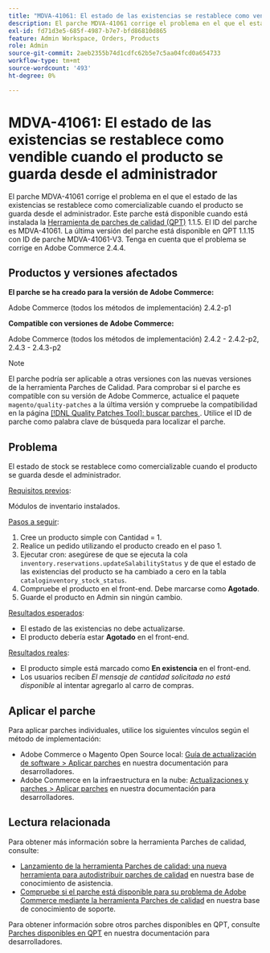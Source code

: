 ```yaml
---
title: "MDVA-41061: El estado de las existencias se restablece como vendible cuando el producto se guarda desde el administrador"
description: El parche MDVA-41061 corrige el problema en el que el estado de las existencias se restablece como comercializable cuando el producto se guarda desde el administrador. Este parche está disponible cuando está instalada la [Quality Patches Tool (QPT)](https://experienceleague.adobe.com/es/docs/commerce-operations/upgrade-guide/patches/overview) 1.1.5. El ID del parche es MDVA-41061. La última versión del parche está disponible en QPT 1.1.15 con ID de parche MDVA-41061-V3. Tenga en cuenta que el problema se corrige en Adobe Commerce 2.4.4.
exl-id: fd71d3e5-685f-4987-b7e7-bfd86810d865
feature: Admin Workspace, Orders, Products
role: Admin
source-git-commit: 2aeb2355b74d1cdfc62b5e7c5aa04fcd0a654733
workflow-type: tm+mt
source-wordcount: '493'
ht-degree: 0%

---
```


# MDVA-41061: El estado de las existencias se restablece como vendible cuando el producto se guarda desde el administrador

El parche MDVA-41061 corrige el problema en el que el estado de las existencias se restablece como comercializable cuando el producto se guarda desde el administrador. Este parche está disponible cuando está instalada la [Herramienta de parches de calidad (QPT)](https://experienceleague.adobe.com/es/docs/commerce-operations/upgrade-guide/patches/overview) 1.1.5. El ID del parche es MDVA-41061. La última versión del parche está disponible en QPT 1.1.15 con ID de parche MDVA-41061-V3. Tenga en cuenta que el problema se corrige en Adobe Commerce 2.4.4.

## Productos y versiones afectados

**El parche se ha creado para la versión de Adobe Commerce:**

Adobe Commerce (todos los métodos de implementación) 2.4.2-p1

**Compatible con versiones de Adobe Commerce:**

Adobe Commerce (todos los métodos de implementación) 2.4.2 - 2.4.2-p2, 2.4.3 - 2.4.3-p2

>[!NOTE]
>
>El parche podría ser aplicable a otras versiones con las nuevas versiones de la herramienta Parches de Calidad. Para comprobar si el parche es compatible con su versión de Adobe Commerce, actualice el paquete `magento/quality-patches` a la última versión y compruebe la compatibilidad en la página [[!DNL Quality Patches Tool]: buscar parches ](https://experienceleague.adobe.com/tools/commerce-quality-patches/index.html?lang=es). Utilice el ID de parche como palabra clave de búsqueda para localizar el parche.

## Problema

El estado de stock se restablece como comercializable cuando el producto se guarda desde el administrador.

<u>Requisitos previos</u>:

Módulos de inventario instalados.

<u>Pasos a seguir</u>:

1. Cree un producto simple con Cantidad = 1.
1. Realice un pedido utilizando el producto creado en el paso 1.
1. Ejecutar cron: asegúrese de que se ejecuta la cola `inventory.reservations.updateSalabilityStatus` y de que el estado de las existencias del producto se ha cambiado a cero en la tabla `cataloginventory_stock_status`.
1. Compruebe el producto en el front-end. Debe marcarse como **Agotado**.
1. Guarde el producto en Admin sin ningún cambio.

<u>Resultados esperados</u>:

* El estado de las existencias no debe actualizarse.
* El producto debería estar **Agotado** en el front-end.

<u>Resultados reales</u>:

* El producto simple está marcado como **En existencia** en el front-end.
* Los usuarios reciben *El mensaje de cantidad solicitada no está disponible* al intentar agregarlo al carro de compras.

## Aplicar el parche

Para aplicar parches individuales, utilice los siguientes vínculos según el método de implementación:

* Adobe Commerce o Magento Open Source local: [Guía de actualización de software > Aplicar parches](https://experienceleague.adobe.com/es/docs/commerce-operations/tools/quality-patches-tool/usage) en nuestra documentación para desarrolladores.
* Adobe Commerce en la infraestructura en la nube: [Actualizaciones y parches > Aplicar parches](https://experienceleague.adobe.com/es/docs/commerce-cloud-service/user-guide/develop/upgrade/apply-patches) en nuestra documentación para desarrolladores.

## Lectura relacionada

Para obtener más información sobre la herramienta Parches de calidad, consulte:

* [Lanzamiento de la herramienta Parches de calidad: una nueva herramienta para autodistribuir parches de calidad](/help/announcements/adobe-commerce-announcements/magento-quality-patches-released-new-tool-to-self-serve-quality-patches.md) en nuestra base de conocimiento de asistencia.
* [Compruebe si el parche está disponible para su problema de Adobe Commerce mediante la herramienta Parches de calidad](/help/support-tools/patches-available-in-qpt-tool/check-patch-for-magento-issue-with-magento-quality-patches.md) en nuestra base de conocimiento de soporte.

Para obtener información sobre otros parches disponibles en QPT, consulte [Parches disponibles en QPT](https://experienceleague.adobe.com/tools/commerce-quality-patches/index.html?lang=es) en nuestra documentación para desarrolladores.
